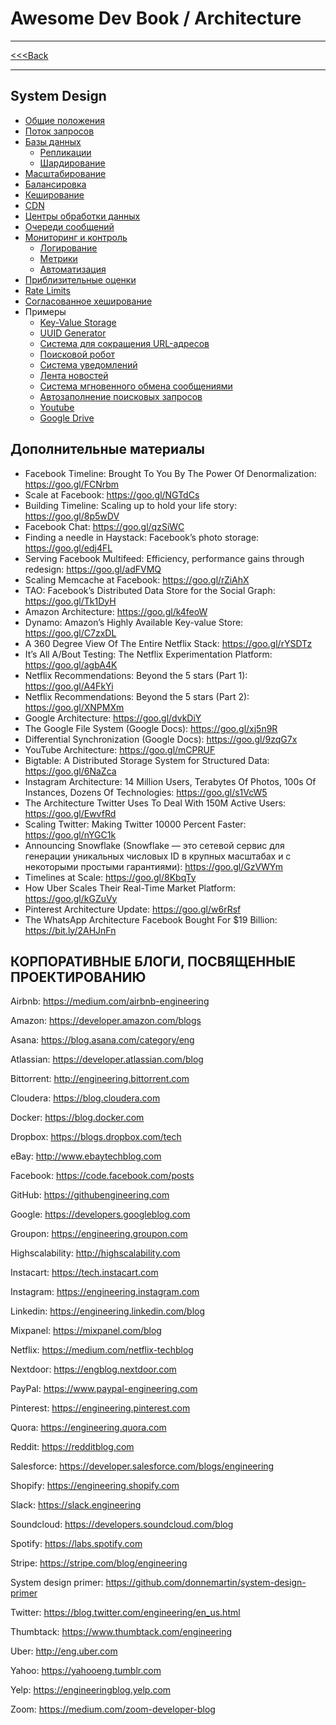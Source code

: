 # Awesome Dev Book / Architecture

***
[<<<Back](../INDEX.md)
***

## System Design

- [Общие положения](0000_General.md)
- [Поток запросов](0010_Query_flow.md)
- [Базы данных](0020_Databases.md)
	- [Репликации](0021_DB_Replica.md)
	- [Шардирование](0022_DB_sharding.md)
- [Масштабирование](0030_Scaling.md)
- [Балансировка](0040_Balancer.md)
- [Кеширование](0050_Cache.md)
- [CDN](0060_CDN.md)
- [Центры обработки данных](0070_Datacenters.md)
- [Очереди сообщений](0080_Databus.md)
- [Мониторинг и контроль](0090_Monitoring.md)
	- [Логирование](0091_Logs.md)
	- [Метрики](0092_Metrics.md)
	- [Автоматизация](0093_Automatization.md)
- [Приблизительные оценки](0100_Approximate_estimates.md)
- [Rate Limits](0110_Rate_Limiting.md)
- [Согласованное хеширование](0120_Consistent_hashing.md)
- Примеры
	- [Key-Value Storage](./examples/001_Key_value_storage.md)
	- [UUID Generator](./examples/002_UUID_Generator.md)
	- [Система для сокращения URL-адресов](./examples/003_Url_Shotener.md)
	- [Поисковой робот](./examples/004_Search_Crawler.md)
	- [Система уведомлений](./examples/005_Notifications.md)
	- [Лента новостей](./examples/006_News_feed.md)
	- [Система мгновенного обмена сообщениями](./examples/007_Chat_system.md)
	- [Автозаполнение поисковых запросов](./examples/008_Search_queries.md)
	- [Youtube](./examples/009_Youtube.md)
	- [Google Drive](./examples/010_Google_drive.md)


## Дополнительные материалы

- Facebook Timeline: Brought To You By The Power Of Denormalization: https://goo.gl/FCNrbm
- Scale at Facebook: https://goo.gl/NGTdCs
- Building Timeline: Scaling up to hold your life story: https://goo.gl/8p5wDV
- Facebook Chat: https://goo.gl/qzSiWC
- Finding a needle in Haystack: Facebook’s photo storage: https://goo.gl/edj4FL
- Serving Facebook Multifeed: Efficiency, performance gains through redesign: https://goo.gl/adFVMQ
- Scaling Memcache at Facebook: https://goo.gl/rZiAhX
- TAO: Facebook’s Distributed Data Store for the Social Graph: https://goo.gl/Tk1DyH
- Amazon Architecture: https://goo.gl/k4feoW
- Dynamo: Amazon’s Highly Available Key-value Store: https://goo.gl/C7zxDL
- A 360 Degree View Of The Entire Netflix Stack: https://goo.gl/rYSDTz
- It’s All A/Bout Testing: The Netflix Experimentation Platform: https://goo.gl/agbA4K
- Netflix Recommendations: Beyond the 5 stars (Part 1): https://goo.gl/A4FkYi
- Netflix Recommendations: Beyond the 5 stars (Part 2): https://goo.gl/XNPMXm
- Google Architecture: https://goo.gl/dvkDiY
- The Google File System (Google Docs): https://goo.gl/xj5n9R
- Differential Synchronization (Google Docs): https://goo.gl/9zqG7x
- YouTube Architecture: https://goo.gl/mCPRUF
- Bigtable: A Distributed Storage System for Structured Data: https://goo.gl/6NaZca
- Instagram Architecture: 14 Million Users, Terabytes Of Photos, 100s Of Instances, Dozens Of Technologies: https://goo.gl/s1VcW5
- The Architecture Twitter Uses To Deal With 150M Active Users: https://goo.gl/EwvfRd
- Scaling Twitter: Making Twitter 10000 Percent Faster: https://goo.gl/nYGC1k
- Announcing Snowflake (Snowflake — это сетевой сервис для генерации уникальных числовых ID в крупных масштабах и с некоторыми простыми гарантиями): https://goo.gl/GzVWYm
- Timelines at Scale: https://goo.gl/8KbqTy
- How Uber Scales Their Real-Time Market Platform: https://goo.gl/kGZuVy
- Pinterest Architecture Update: https://goo.gl/w6rRsf
- The WhatsApp Architecture Facebook Bought For $19 Billion: https://bit.ly/2AHJnFn

## КОРПОРАТИВНЫЕ БЛОГИ, ПОСВЯЩЕННЫЕ ПРОЕКТИРОВАНИЮ

Airbnb: https://medium.com/airbnb-engineering

Amazon: https://developer.amazon.com/blogs

Asana: https://blog.asana.com/category/eng

Atlassian: https://developer.atlassian.com/blog

Bittorrent: http://engineering.bittorrent.com

Cloudera: https://blog.cloudera.com

Docker: https://blog.docker.com

Dropbox: https://blogs.dropbox.com/tech

eBay: http://www.ebaytechblog.com

Facebook: https://code.facebook.com/posts

GitHub: https://githubengineering.com

Google: https://developers.googleblog.com

Groupon: https://engineering.groupon.com

Highscalability: http://highscalability.com

Instacart: https://tech.instacart.com

Instagram: https://engineering.instagram.com

Linkedin: https://engineering.linkedin.com/blog

Mixpanel: https://mixpanel.com/blog

Netflix: https://medium.com/netflix-techblog

Nextdoor: https://engblog.nextdoor.com

PayPal: https://www.paypal-engineering.com

Pinterest: https://engineering.pinterest.com

Quora: https://engineering.quora.com

Reddit: https://redditblog.com

Salesforce: https://developer.salesforce.com/blogs/engineering

Shopify: https://engineering.shopify.com

Slack: https://slack.engineering

Soundcloud: https://developers.soundcloud.com/blog

Spotify: https://labs.spotify.com

Stripe: https://stripe.com/blog/engineering

System design primer: https://github.com/donnemartin/system-design-primer

Twitter: https://blog.twitter.com/engineering/en_us.html

Thumbtack: https://www.thumbtack.com/engineering

Uber: http://eng.uber.com

Yahoo: https://yahooeng.tumblr.com

Yelp: https://engineeringblog.yelp.com

Zoom: https://medium.com/zoom-developer-blog

